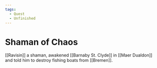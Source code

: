 ```yaml
---
tags:
  - Quest
  - Unfinished
---
```

# Shaman of Chaos 

[[Ravisin]] a shaman, awakened [[Barnaby St. Clyde]] in [[Maer Dualdon]] and told him to destroy fishing boats from [[Bremen]].
